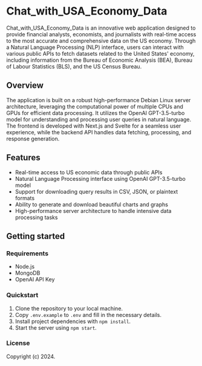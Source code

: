 # Chat_with_USA_Economy_Data

Chat_with_USA_Economy_Data is an innovative web application designed to provide financial analysts, economists, and journalists with real-time access to the most accurate and comprehensive data on the US economy. Through a Natural Language Processing (NLP) interface, users can interact with various public APIs to fetch datasets related to the United States' economy, including information from the Bureau of Economic Analysis (BEA), Bureau of Labour Statistics (BLS), and the US Census Bureau.

## Overview

The application is built on a robust high-performance Debian Linux server architecture, leveraging the computational power of multiple CPUs and GPUs for efficient data processing. It utilizes the OpenAI GPT-3.5-turbo model for understanding and processing user queries in natural language. The frontend is developed with Next.js and Svelte for a seamless user experience, while the backend API handles data fetching, processing, and response generation.

## Features

- Real-time access to US economic data through public APIs
- Natural Language Processing interface using OpenAI GPT-3.5-turbo model
- Support for downloading query results in CSV, JSON, or plaintext formats
- Ability to generate and download beautiful charts and graphs
- High-performance server architecture to handle intensive data processing tasks

## Getting started

### Requirements

- Node.js
- MongoDB
- OpenAI API Key

### Quickstart

1. Clone the repository to your local machine.
2. Copy `.env.example` to `.env` and fill in the necessary details.
3. Install project dependencies with `npm install`.
4. Start the server using `npm start`.

### License

Copyright (c) 2024.